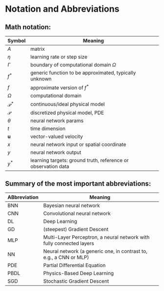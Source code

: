 
# Notation and Abbreviations

## Math notation:

| Symbol | Meaning |
| --- | --- |
| $A$ | matrix |
| $\eta$ | learning rate or step size |
| $\Gamma$ | boundary of computational domain $\Omega$ |
| $f^{*}$ | generic function to be approximated, typically  unknown |
| $f$ | approximate version of $f^{*}$ |
| $\Omega$ | computational domain |
| $\mathcal P^*$ | continuous/ideal physical model |
| $\mathcal P$ | discretized physical model, PDE |
| $\theta$ | neural network params |
| $t$ | time dimension |
| $\mathbf{u}$ | vector-valued velocity |
| $x$ | neural network input or spatial coordinate |
| $y$ | neural network output |
| $y^*$ | learning targets: ground truth, reference or observation data |

## Summary of the most important abbreviations:

| ABbreviation | Meaning |
| --- | --- |
| BNN  | Bayesian neural network |
| CNN  | Convolutional neural network |
| DL   | Deep Learning |
| GD   | (steepest) Gradient Descent|
| MLP  | Multi-Layer Perceptron, a neural network with fully connected layers |
| NN   | Neural network (a generic one, in contrast to, e.g., a CNN or MLP) |
| PDE  | Partial Differential Equation |
| PBDL | Physics-Based Deep Learning |
| SGD  | Stochastic Gradient Descent|



